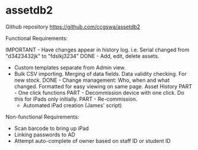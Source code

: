 # assetdb2

Github repository https://github.com/ccgswa/assetdb2

Functional Requirements:

IMPORTANT - Have changes appear in history log. i.e. Serial changed from "d3423432jk" to "fdslkj3234"
DONE - Add, edit, delete assets.
- Custom templates separate from Admin view.
- Bulk CSV importing. Merging of data fields. Data validity checking. For new stock.
DONE - Change management: Who, when and what changed. Formatted for easy viewing on same page. Asset History
PART - One click functions
   PART - Decommission device with one click. Do this for iPads only initially.
   PART - Re-commission.
    - Automated iPad creation (James' script)

Non-functional Requirements:

- Scan barcode to bring up iPad
- Linking passwords to AD
- Attempt auto-complete of owner based on staff ID or student ID